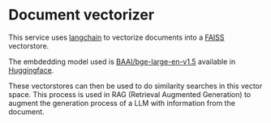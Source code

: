 # Document vectorizer

This service uses [langchain](https://python.langchain.com/docs/get_started/introduction) to vectorize documents into a [FAISS](https://faiss.ai/index.html) vectorstore.

The embdedding model used is [BAAI/bge-large-en-v1.5](https://huggingface.co/BAAI/bge-large-en-v1.5) available in [Huggingface](https://huggingface.co/).

These vectorstores can then be used to do similarity searches in this vector space.
This process is used in RAG (Retrieval Augmented Generation) to augment the generation process of a LLM with information from the document.
